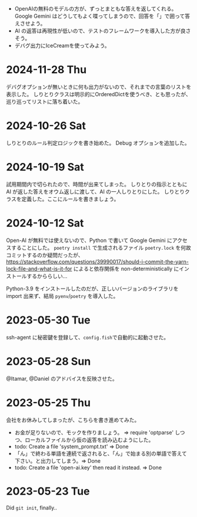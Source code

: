 - OpenAIの無料のモデルの方が、ずっとまともな答えを返してくれる。Google Gemini はどうしてもよく喋ってしまうので、回答を「」で囲って答えさせよう。
- AI の返答は再現性が低いので、テストのフレームワークを導入した方が良さそう。
- デバグ出力にIceCreamを使ってみよう。

# 2024-11-28 Thu
デバグオプションが無いときに何も出力がないので、それまでの言葉のリストを表示した。
しりとりクラスは明示的にOrderedDictを使うべき、とも思ったが、巡り巡ってリストに落ち着いた。

# 2024-10-26 Sat
しりとりのルール判定ロジックを書き始めた。
Debug オプションを追加した。

# 2024-10-19 Sat
試用期間内で切られたので、時間が出来てしまった。
しりとりの指示とともに AI が返した答えをオウム返しに渡して、AI の一人しりとりにした。
しりとりクラスを定義した。ここにルールを書きましょう。

# 2024-10-12 Sat
Open-AI が無料では使えないので、Python で書いて Google Gemini にアクセスすることにした。
`poetry install` で生成されるファイル `poetry.lock` を何故コミットするのか疑問だったが、
https://stackoverflow.com/questions/39990017/should-i-commit-the-yarn-lock-file-and-what-is-it-for
によると依存関係を non-deterministically にインストールするかららしい…

Python-3.9 をインストールしたのだが、正しいバージョンのライブラリを import 出来ず、結局 `pyenv`/`poetry` を導入した。

# 2023-05-30 Tue
ssh-agent に秘密鍵を登録して、`config.fish`で自動的に起動させた。

# 2023-05-28 Sun
@Itamar, @Daniel のアドバイスを反映させた。

# 2023-05-25 Thu
会社をお休みしてしまったが、こちらを書き進めてみた。
- お金が足りないので、モックを作りましょう。
    => require 'optparse' しつつ、ローカルファイルから仮の返答を読み込むようにした。
- todo: Create a file 'system_prompt.txt' => Done
- 「ん」で終わる単語を連続で返されると、「ん」で始まる別の単語で答えて下さい。と出力してしまう。=> Done
- todo: Create a file 'open-ai.key' then read it instead. => Done

# 2023-05-23 Tue
Did `git init`, finally..

